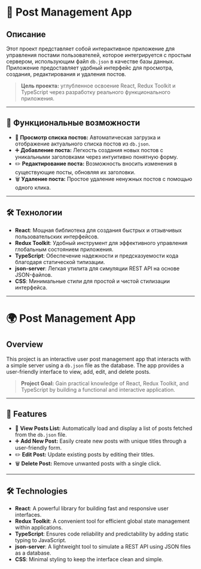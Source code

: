 # 📝 Post Management App

## Описание

Этот проект представляет собой интерактивное приложение для управления постами пользователей, которое интегрируется с простым сервером, использующим файл `db.json` в качестве базы данных. Приложение предоставляет удобный интерфейс для просмотра, создания, редактирования и удаления постов. 

> **Цель проекта:** углубленное освоение React, Redux Toolkit и TypeScript через разработку реального функционального приложения.

---

## 🚀 Функциональные возможности

- 📜 **Просмотр списка постов:** Автоматическая загрузка и отображение актуального списка постов из `db.json`.
- ➕ **Добавление поста:** Легкость создания новых постов с уникальными заголовками через интуитивно понятную форму.
- ✏️ **Редактирование поста:** Возможность вносить изменения в существующие посты, обновляя их заголовки.
- 🗑️ **Удаление поста:** Простое удаление ненужных постов с помощью одного клика.

---

## 🛠️ Технологии

- **React**: Мощная библиотека для создания быстрых и отзывчивых пользовательских интерфейсов.
- **Redux Toolkit**: Удобный инструмент для эффективного управления глобальным состоянием приложения.
- **TypeScript**: Обеспечение надежности и предсказуемости кода благодаря статической типизации.
- **json-server**: Легкая утилита для симуляции REST API на основе JSON-файлов.
- **CSS**: Минимальные стили для простой и чистой стилизации интерфейса.

---

# 🌍 Post Management App

## Overview

This project is an interactive user post management app that interacts with a simple server using a `db.json` file as the database. The app provides a user-friendly interface to view, add, edit, and delete posts. 

> **Project Goal:** Gain practical knowledge of React, Redux Toolkit, and TypeScript by building a functional and interactive application.

---

## 🚀 Features

- 📜 **View Posts List:** Automatically load and display a list of posts fetched from the `db.json` file.
- ➕ **Add New Post:** Easily create new posts with unique titles through a user-friendly form.
- ✏️ **Edit Post:** Update existing posts by editing their titles.
- 🗑️ **Delete Post:** Remove unwanted posts with a single click.

---

## 🛠️ Technologies

- **React**: A powerful library for building fast and responsive user interfaces.
- **Redux Toolkit**: A convenient tool for efficient global state management within applications.
- **TypeScript**: Ensures code reliability and predictability by adding static typing to JavaScript.
- **json-server**: A lightweight tool to simulate a REST API using JSON files as a database.
- **CSS**: Minimal styling to keep the interface clean and simple.

